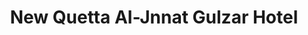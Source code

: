 ---
title: "New Quetta Al-Jnnat Gulzar Hotel"
url: /karachi/new-quetta-al-jnnat-gulzar-hotel/
shop: tea
---